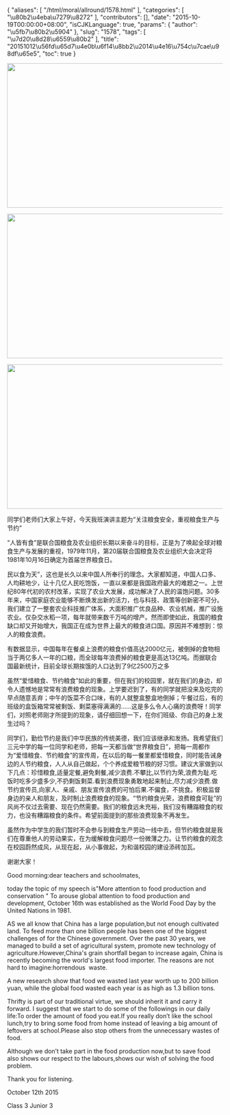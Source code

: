 {
    "aliases": [
        "/html/moral/allround/1578.html"
    ],
    "categories": [
        "\u80b2\u4eba\u7279\u8272"
    ],
    "contributors": [],
    "date": "2015-10-19T00:00:00+08:00",
    "isCJKLanguage": true,
    "params": {
        "author": "\u5fb7\u80b2\u5904"
    },
    "slug": "1578",
    "tags": [
        "\u7d20\u8d28\u6559\u80b2"
    ],
    "title": "20151012\u56fd\u65d7\u4e0b\u6f14\u8bb2\u2014\u4e16\u754c\u7cae\u98df\u65e5",
    "toc": true
}


<img
    src="https://cdn.tfls.online/mirror/full/366614b213f1e52a7434d5ed08b023222558aba8.jpg"
    style="display:block;margin-left:auto;margin-right:auto;"
    decoding="async"
    fetchpriority="auto"
    loading="lazy"
    height="337"
    width="600"
/>





<img
    src="https://cdn.tfls.online/mirror/full/47257376176c52f31348cc0d8790d544af6a13fa.jpg"
    style="display:block;margin-left:auto;margin-right:auto;"
    decoding="async"
    fetchpriority="auto"
    loading="lazy"
    height="337"
    width="600"
/>





<img
    src="https://cdn.tfls.online/mirror/full/e1a292a61d9ef24011ec606b1d70c2b13557c7ed.jpg"
    style="display:block;margin-left:auto;margin-right:auto;"
    decoding="async"
    fetchpriority="auto"
    loading="lazy"
    height="337"
    width="600"
/>




  





  










同学们老师们大家上午好，今天我班演讲主题为“关注粮食安全，重视粮食生产与节约”




“人皆有食”是联合国粮食及农业组织长期以来奋斗的目标，正是为了唤起全球对粮食生产与发展的重视，1979年11月，第20届联合国粮食及农业组织大会决定将1981年10月16日确定为首届世界粮食日。




民以食为天”，这也是长久以来中国人所奉行的理念。大家都知道，中国人口多、人均耕地少，让十几亿人民吃饱饭，一直以来都是我国政府最大的难题之一。上世纪80年代初的农村改革，实现了农业大发展，成功解决了人民的温饱问题。30多年来，中国家庭农业能够不断焕发出新的活力，也与科技、政策等创新密不可分。我们建立了一整套农业科技推广体系，大面积推广优良品种、农业机械，推广设施农业。仅杂交水稻一项，每年就带来数千万吨的增产。然而即使如此，我国的粮食缺口却又开始增大，我国正在成为世界上最大的粮食进口国。原因并不难想到：惊人的粮食浪费。




有数据显示，中国每年在餐桌上浪费的粮食价值高达2000亿元，被倒掉的食物相当于两亿多人一年的口粮，而全球每年浪费掉的粮食更是高达13亿吨。而据联合国最新统计，目前全球长期挨饿的人口达到了9亿2500万之多




虽然“爱惜粮食、节约粮食”如此的重要，但在我们的校园里，就在我们的身边，却令人遗憾地是常常有浪费粮食的现象。上学要迟到了，有的同学就把没来及吃完的早点随意丢弃；中午的饭菜不合口味，有的人就整盒整盒地倒掉；午餐过后，有的班级的盒饭箱常常被剩饭、剩菜塞得满满的……这是多么令人心痛的浪费呀！同学们，对照老师刚才所提到的现象，请仔细回想一下，在你们班级、你自己的身上发生过吗？




同学们，勤俭节约是我们中华民族的传统美德，我们应该继承和发扬。我希望我们三元中学的每一位同学和老师，把每一天都当做“世界粮食日”，把每一周都作为“爱惜粮食、节约粮食”的宣传周，在以后的每一餐里都爱惜粮食，同时能告诫身边的人节约粮食，人人从自己做起，个个养成爱粮节粮的好习惯。建议大家做到以下几点：珍惜粮食,适量定餐,避免剩餐,减少浪费.不攀比,以节约为荣,浪费为耻.吃饭时吃多少盛多少,不扔剩饭剩菜.看到浪费现象勇敢地起来制止,尽力减少浪费.做节约宣传员,向家人、亲戚、朋友宣传浪费的可怕后果.不偏食，不挑食。积极监督身边的亲人和朋友，及时制止浪费粮食的现象。“节约粮食光荣，浪费粮食可耻”的风尚不仅过去需要、现在仍然需要。我们的粮食远未充裕，我们没有糟蹋粮食的权力，也没有糟蹋粮食的条件。希望前面提到的那些浪费现象不再发生。




虽然作为中学生的我们暂时不会参与到粮食生产劳动一线中去，但节约粮食就是我们在尊重他人的劳动果实，在为缓解粮食问题尽一份微薄之力。让节约粮食的观念在校园蔚然成风，从现在起，从小事做起，为和谐校园的建设添砖加瓦。




谢谢大家！




  





Good morning:dear
teachers and schoolmates, 




today the topic of
my speech is"More attention to food production and conservation " To
arouse global attention to food production and development, October 16th was established as the World Food Day by the United Nations in 1981.




AS we all know that
China has a large population,but not enough cultivated land. To feed more than
one billion people has been one of the biggest challenges of for the Chinese
government. Over the past 30 years, we managed to build a set of agricultural system,
promote new technology of agriculture.However,China's grain shortfall began to
increase again, China is recently becoming the world's largest food importer.
The reasons are not hard to imagine:horrendous  waste.




A new research
show that food we wasted last year worth up to 200 billion yuan, while the
global food wasted each year is as high as 1.3 billion tons.




Thrifty is part of
our traditional virtue, we should inherit it and carry it forward. I suggest
that we start to do some of the followings in our daily life:To order the
amount of food you eat.If you really don’t like the school lunch,try to bring
some food from home instead of leaving a big amount of leftovers at
school.Please also stop others from the unnecessary wastes of food.




Although we don’t
take part in the food production now,but to save food also shows our respect to
the labours,shows our wish of solving the food problem.




Thank you for
listening.




October 12th 2015 




Class 3 Junior 3




  





  



